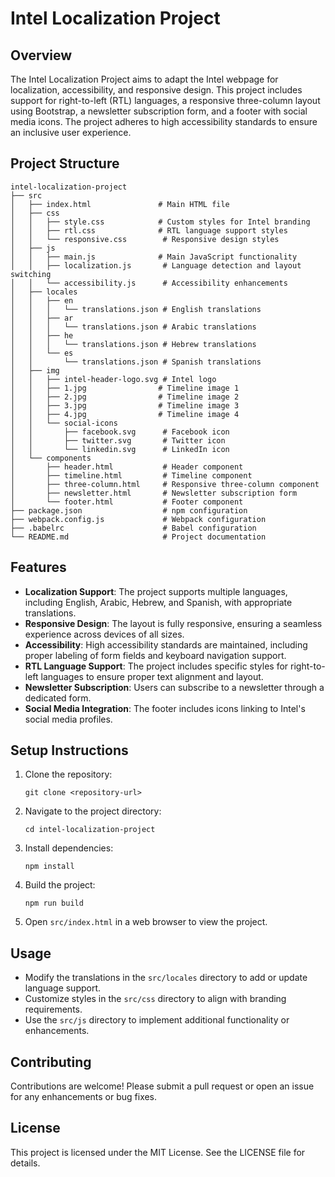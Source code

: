 # Intel Localization Project

## Overview
The Intel Localization Project aims to adapt the Intel webpage for localization, accessibility, and responsive design. This project includes support for right-to-left (RTL) languages, a responsive three-column layout using Bootstrap, a newsletter subscription form, and a footer with social media icons. The project adheres to high accessibility standards to ensure an inclusive user experience.

## Project Structure
```
intel-localization-project
├── src
│   ├── index.html               # Main HTML file
│   ├── css
│   │   ├── style.css            # Custom styles for Intel branding
│   │   ├── rtl.css              # RTL language support styles
│   │   └── responsive.css        # Responsive design styles
│   ├── js
│   │   ├── main.js              # Main JavaScript functionality
│   │   ├── localization.js       # Language detection and layout switching
│   │   └── accessibility.js      # Accessibility enhancements
│   ├── locales
│   │   ├── en
│   │   │   └── translations.json # English translations
│   │   ├── ar
│   │   │   └── translations.json # Arabic translations
│   │   ├── he
│   │   │   └── translations.json # Hebrew translations
│   │   └── es
│   │       └── translations.json # Spanish translations
│   ├── img
│   │   ├── intel-header-logo.svg # Intel logo
│   │   ├── 1.jpg                # Timeline image 1
│   │   ├── 2.jpg                # Timeline image 2
│   │   ├── 3.jpg                # Timeline image 3
│   │   ├── 4.jpg                # Timeline image 4
│   │   └── social-icons
│   │       ├── facebook.svg      # Facebook icon
│   │       ├── twitter.svg       # Twitter icon
│   │       └── linkedin.svg      # LinkedIn icon
│   └── components
│       ├── header.html           # Header component
│       ├── timeline.html         # Timeline component
│       ├── three-column.html     # Responsive three-column component
│       ├── newsletter.html       # Newsletter subscription form
│       └── footer.html           # Footer component
├── package.json                  # npm configuration
├── webpack.config.js             # Webpack configuration
├── .babelrc                      # Babel configuration
└── README.md                     # Project documentation
```

## Features
- **Localization Support**: The project supports multiple languages, including English, Arabic, Hebrew, and Spanish, with appropriate translations.
- **Responsive Design**: The layout is fully responsive, ensuring a seamless experience across devices of all sizes.
- **Accessibility**: High accessibility standards are maintained, including proper labeling of form fields and keyboard navigation support.
- **RTL Language Support**: The project includes specific styles for right-to-left languages to ensure proper text alignment and layout.
- **Newsletter Subscription**: Users can subscribe to a newsletter through a dedicated form.
- **Social Media Integration**: The footer includes icons linking to Intel's social media profiles.

## Setup Instructions
1. Clone the repository:
   ```
   git clone <repository-url>
   ```
2. Navigate to the project directory:
   ```
   cd intel-localization-project
   ```
3. Install dependencies:
   ```
   npm install
   ```
4. Build the project:
   ```
   npm run build
   ```
5. Open `src/index.html` in a web browser to view the project.

## Usage
- Modify the translations in the `src/locales` directory to add or update language support.
- Customize styles in the `src/css` directory to align with branding requirements.
- Use the `src/js` directory to implement additional functionality or enhancements.

## Contributing
Contributions are welcome! Please submit a pull request or open an issue for any enhancements or bug fixes.

## License
This project is licensed under the MIT License. See the LICENSE file for details.